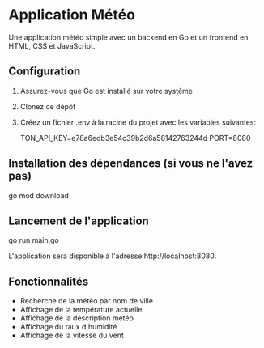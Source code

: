 # Application Météo

Une application météo simple avec un backend en Go et un frontend en HTML, CSS et JavaScript.

## Configuration

1. Assurez-vous que Go est installé sur votre système
2. Clonez ce dépôt
3. Créez un fichier .env à la racine du projet avec les variables suivantes:

   TON_API_KEY=e78a6edb3e54c39b2d6a58142763244d
   PORT=8080

## Installation des dépendances (si vous ne l'avez pas)

go mod download

## Lancement de l'application

go run main.go

L'application sera disponible à l'adresse http://localhost:8080.

## Fonctionnalités

- Recherche de la météo par nom de ville
- Affichage de la température actuelle
- Affichage de la description météo
- Affichage du taux d'humidité
- Affichage de la vitesse du vent